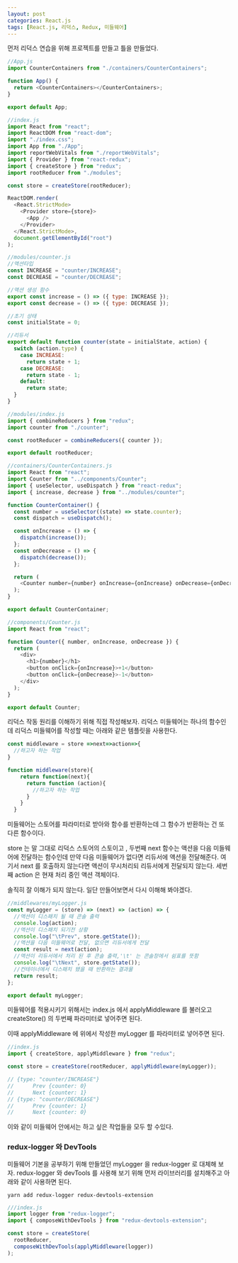 ```yaml
---
layout: post
categories: React.js
tags: [React.js, 리덕스, Redux, 미들웨어]
---
```

먼저 리덕스 연습을 위해 프로젝트를 만들고 틀을 만들었다.

```javascript
//App.js
import CounterContainers from "./containers/CounterContainers";

function App() {
  return <CounterContainers></CounterContainers>;
}

export default App;

//index.js
import React from "react";
import ReactDOM from "react-dom";
import "./index.css";
import App from "./App";
import reportWebVitals from "./reportWebVitals";
import { Provider } from "react-redux";
import { createStore } from "redux";
import rootReducer from "./modules";

const store = createStore(rootReducer);

ReactDOM.render(
  <React.StrictMode>
    <Provider store={store}>
      <App />
    </Provider>
  </React.StrictMode>,
  document.getElementById("root")
);

//modules/counter.js
//액션타입
const INCREASE = "counter/INCREASE";
const DECREASE = "counter/DECREASE";

//액션 생성 함수
export const increase = () => ({ type: INCREASE });
export const decrease = () => ({ type: DECREASE });

//초기 상태
const initialState = 0;

//리듀서
export default function counter(state = initialState, action) {
  switch (action.type) {
    case INCREASE:
      return state + 1;
    case DECREASE:
      return state - 1;
    default:
      return state;
  }
}

//modules/index.js
import { combineReducers } from "redux";
import counter from "./counter";

const rootReducer = combineReducers({ counter });

export default rootReducer;

//containers/CounterContainers.js
import React from "react";
import Counter from "../components/Counter";
import { useSelector, useDispatch } from "react-redux";
import { increase, decrease } from "../modules/counter";

function CounterContainer() {
  const number = useSelector((state) => state.counter);
  const dispatch = useDispatch();

  const onIncrease = () => {
    dispatch(increase());
  };
  const onDecrease = () => {
    dispatch(decrease());
  };

  return (
    <Counter number={number} onIncrease={onIncrease} onDecrease={onDecrease} />
  );
}

export default CounterContainer;

//components/Counter.js
import React from "react";

function Counter({ number, onIncrease, onDecrease }) {
  return (
    <div>
      <h1>{number}</h1>
      <button onClick={onIncrease}>+1</button>
      <button onClick={onDecrease}>-1</button>
    </div>
  );
}

export default Counter;
```

리덕스 작동 원리를 이해하기 위해 직접 작성해보자.
리덕스 미들웨어는 하나의 함수인데 리덕스 미들웨어를 작성할 때는 아래와 같은 템플릿을 사용한다.


```javascript
const middleware = store =>next=>action=>{
  //하고자 하는 작업
}

function middleware(store){
    return function(next){
      return function (action){
        //하고자 하는 작업
      }
    }
  }  
```

미들웨어는 스토어를 파라미터로 받아와 함수를 반환하는데 그 함수가 반환하는 건 또 다른 함수이다.

store 는 말 그대로 리덕스 스토어의 스토이고 , 두번째 next 함수는 액션을 다음 미들웨어에 전달하는 함수인데 만약 다음 미들웨어가 없다면 리듀서에 액션을 전달해준다. 여기서 next 를 호출하지 않는다면 액션이 무시처리되 리듀서에게 전달되지 않는다. 세번째 action 은 현재 처리 중인 액션 객체이다.

솔직히 잘 이해가 되지 않는다. 일단 만들어보면서 다시 이해해 봐야겠다.

```javascript
//middlewares/myLogger.js
const myLogger = (store) => (next) => (action) => {
  //액션이 디스패치 될 때 콘솔 출력
  console.log(action);
  //액션이 디스패치 되기전 상황
  console.log("\tPrev", store.getState());
  //액션을 다음 미들웨어로 전달, 없으면 리듀서에게 전달
  const result = next(action);
  //액션이 리듀서에서 처리 된 후 콘솔 출력,'\t' 는 콘솔창에서 쉼표를 뜻함
  console.log("\tNext", store.getState());
  //컨테이너에서 디스패치 됐을 때 반환하는 결과물
  return result;
};

export default myLogger;
```

미들웨어를 적용시키기 위해서는 index.js 에서 applyMiddleware 를 불러오고 createStore() 의 두번째 파라미터로 넣어주면 된다.

이때 applyMiddleware 에 위에서 작성한 myLogger 를 파라미터로 넣어주면 된다.

```javascript
//index.js
import { createStore, applyMiddleware } from "redux";

const store = createStore(rootReducer, applyMiddleware(myLogger));

// {type: "counter/INCREASE"}
//  	Prev {counter: 0}
//  	Next {counter: 1}
// {type: "counter/DECREASE"}
//  	Prev {counter: 1}
//	    Next {counter: 0}
```

이와 같이 미들웨어 안에서는 하고 싶은 작업들을 모두 할 수있다.

### redux-logger 와 DevTools

미들웨어 기본을 공부하기 위해 만들었던 myLogger 을 redux-logger 로 대체해 보자.
redux-logger 와 devTools 를 사용해 보기 위해 먼저 라이브러리를 설치해주고 아래와 같이 사용하면 된다.

```
yarn add redux-logger redux-devtools-extension
```

```javascript
///index.js
import logger from "redux-logger";
import { composeWithDevTools } from "redux-devtools-extension";

const store = createStore(
  rootReducer,
  composeWithDevTools(applyMiddleware(logger))
);
```